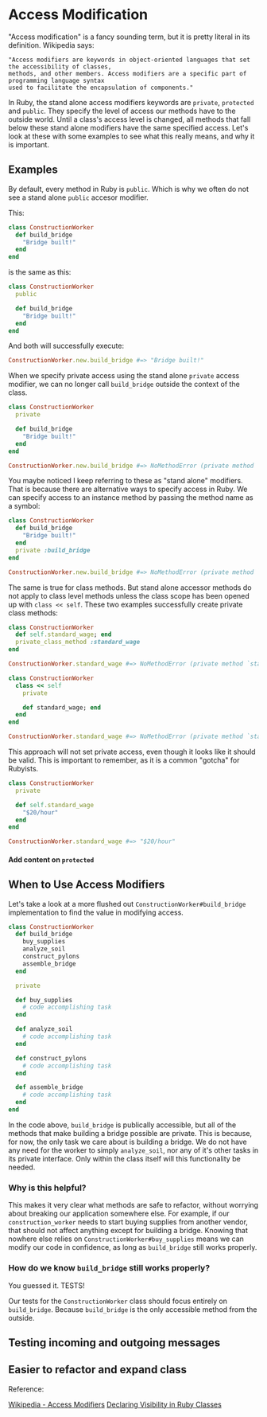 # Access Modification

"Access modification" is a fancy sounding term, but it is pretty literal in its definition. Wikipedia says:

```
"Access modifiers are keywords in object-oriented languages that set the accessibility of classes,
methods, and other members. Access modifiers are a specific part of programming language syntax
used to facilitate the encapsulation of components."
```

In Ruby, the stand alone access modifiers keywords are `private`, `protected` and `public`. They specify the level of access our methods have to the outside world. Until a class's access level is changed, all methods that fall below these stand alone modifiers have the same specified access. Let's look at these with some examples to see what this really means, and why it is important.

## Examples

By default, every method in Ruby is `public`. Which is why we often do not see a stand alone `public` accesor modifier. 

This:

```ruby
class ConstructionWorker
  def build_bridge
    "Bridge built!"
  end
end
```

is the same as this:

```ruby
class ConstructionWorker
  public

  def build_bridge
    "Bridge built!"
  end
end
```

And both will successfully execute:

```ruby
ConstructionWorker.new.build_bridge #=> "Bridge built!"
```

When we specify private access using the stand alone `private` access modifier, we can no longer call `build_bridge` outside the context of the class.

```ruby
class ConstructionWorker
  private

  def build_bridge
    "Bridge built!"
  end
end

ConstructionWorker.new.build_bridge #=> NoMethodError (private method `build_bridge' called for #<ConstructionWorker:0x00007fb390842ab0>)
```

You maybe noticed I keep referring to these as "stand alone" modifiers. That is because there are alternative ways to specify access in Ruby. We can specify access to an instance method by passing the method name as a symbol:


```ruby
class ConstructionWorker
  def build_bridge
    "Bridge built!"
  end
  private :build_bridge
end

ConstructionWorker.new.build_bridge #=> NoMethodError (private method `build_bridge' called for #<ConstructionWorker:0x00007fb392124cb8>)
```

The same is true for class methods. But stand alone accessor methods do not apply to class level methods unless the class scope has been opened up with `class << self`. These two examples successfully create private class methods:

```ruby
class ConstructionWorker
  def self.standard_wage; end
  private_class_method :standard_wage
end

ConstructionWorker.standard_wage #=> NoMethodError (private method `standard_wage' called for ConstructionWorker:Class)
```

```ruby
class ConstructionWorker
  class << self
    private

    def standard_wage; end
  end
end

ConstructionWorker.standard_wage #=> NoMethodError (private method `standard_wage' called for ConstructionWorker:Class)
```

This approach will not set private access, even though it looks like it should be valid. This is important to remember, as it is a common "gotcha" for Rubyists.

```ruby
class ConstructionWorker
  private

  def self.standard_wage
    "$20/hour"
  end
end

ConstructionWorker.standard_wage #=> "$20/hour"
```

#### Add content on `protected`


## When to Use Access Modifiers

Let's take a look at a more flushed out `ConstructionWorker#build_bridge` implementation to find the value in modifying access.

```ruby
class ConstructionWorker
  def build_bridge
    buy_supplies
    analyze_soil
    construct_pylons
    assemble_bridge
  end

  private

  def buy_supplies
    # code accomplishing task
  end

  def analyze_soil
    # code accomplishing task
  end

  def construct_pylons
    # code accomplishing task
  end

  def assemble_bridge
    # code accomplishing task
  end
end
```

In the code above, `build_bridge` is publically accessible, but all of the methods that make building a bridge possible are private. This is because, for now, the only task we care about is building a bridge. We do not have any need for the worker to simply `analyze_soil`, nor any of it's other tasks in its private interface. Only within the class itself will this functionality be needed.

### Why is this helpful?

This makes it very clear what methods are safe to refactor, without worrying about breaking our application somewhere else. For example, if our `construction_worker` needs to start buying supplies from another vendor, that should not affect anything except for building a bridge. Knowing that nowhere else relies on `ConstructionWorker#buy_supplies` means we can modify our code in confidence, as long as `build_bridge` still works properly.

### How do we know `build_bridge` still works properly?

You guessed it. TESTS!

Our tests for the `ConstructionWorker` class should focus entirely on `build_bridge`. Because `build_bridge` is the only accessible method from the outside.



## Testing incoming and outgoing messages

## Easier to refactor and expand class


Reference:

[Wikipedia - Access Modifiers](https://en.wikipedia.org/wiki/Access_modifiers)
[Declaring Visibility in Ruby Classes](https://en.wikibooks.org/wiki/Ruby_Programming/Syntax/Classes#Declaring_Visibility)
